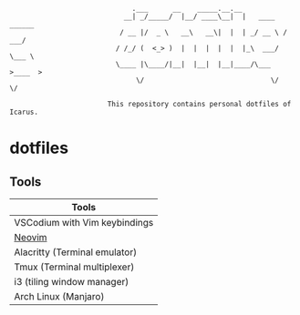 ```
                              .___      __    _____.__.__
                            __| _/_____/  |__/ ____\__|  |   ____   ______
                           / __ |/  _ \   __\   __\|  |  | _/ __ \ /  ___/
                          / /_/ (  <_> )  |  |  |  |  |  |_\  ___/ \___ \
                          \____ |\____/|__|  |__|  |__|____/\___  >____  >
                               \/                               \/     \/

                        This repository contains personal dotfiles of Icarus.
```

# dotfiles

## Tools

| Tools                         |
| ----------------------------- |
| VSCodium with Vim keybindings |
| [Neovim][]                    |
| Alacritty (Terminal emulator) |
| Tmux (Terminal multiplexer)   |
| i3 (tiling window manager)    |
| Arch Linux (Manjaro)          |

[Neovim]: https://github.com/HicaroD/nvim-cfg-lua
